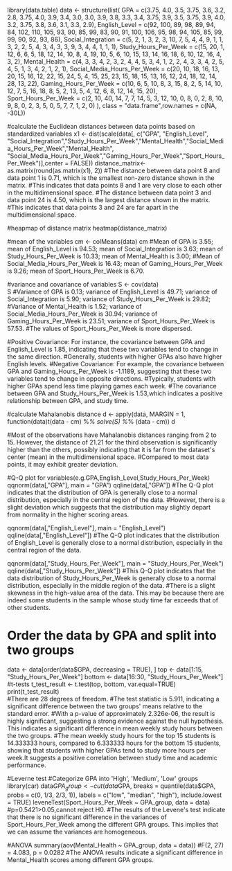 library(data.table)
data <- structure(list(
  GPA = c(3.75, 4.0, 3.5, 3.75, 3.6, 3.2, 2.8, 3.75, 4.0, 3.9, 3.4, 3.0, 3.0, 3.9, 3.8, 3.3, 3.4, 3.75, 3.9, 3.5, 3.75, 3.9, 4.0, 3.2, 3.75, 3.8, 3.6, 3.1, 3.3, 2.9),
  English_Level = c(92, 100, 89, 98, 89, 94, 84, 102, 110, 105, 93, 90, 85, 99, 83, 90, 91, 100, 106, 95, 98, 94, 105, 85, 99, 99, 90, 92, 93, 86),
  Social_Integration = c(5, 2, 1, 3, 2, 3, 10, 7, 5, 4, 4, 9, 1, 1, 3, 2, 2, 5, 4, 3, 4, 3, 3, 9, 3, 4, 4, 1, 1, 1),
  Study_Hours_Per_Week = c(15, 20, 1, 12, 6, 6, 5, 18, 12, 14, 10, 8, 4, 19, 10, 5, 6, 10, 15, 13, 14, 16, 18, 6, 10, 12, 16, 4, 3, 2),
  Mental_Health = c(4, 3, 3, 4, 2, 3, 2, 4, 4, 5, 3, 4, 1, 2, 2, 4, 3, 3, 4, 2, 5, 4, 5, 1, 3, 4, 2, 1, 2, 1),
  Social_Media_Hours_Per_Week = c(20, 10, 18, 16, 13, 20, 15, 16, 12, 22, 15, 24, 5, 4, 15, 25, 23, 15, 18, 15, 13, 16, 12, 24, 18, 12, 14, 28, 13, 22),
  Gaming_Hours_Per_Week = c(10, 6, 5, 10, 8, 3, 15, 8, 2, 5, 14, 10, 12, 7, 5, 16, 18, 8, 5, 2, 13, 5, 4, 12, 6, 8, 12, 14, 15, 20),
  Sport_Hours_Per_Week = c(2, 10, 40, 14, 7, 7, 14, 5, 3, 12, 10, 0, 8, 0, 2, 8, 10, 9, 8, 0, 2, 3, 5, 0, 5, 7, 7, 1, 2, 0)
), class = "data.frame",row.names = c(NA, -30L))

#calculate the Euclidean distances between data points based on standardized variables
x1 <- dist(scale(data[, c("GPA", "English_Level", "Social_Integration","Study_Hours_Per_Week","Mental_Health","Social_Media_Hours_Per_Week","Mental_Health",
                            "Social_Media_Hours_Per_Week","Gaming_Hours_Per_Week","Sport_Hours_Per_Week")],center = FALSE))
distance_matrix<-as.matrix(round(as.matrix(x1), 2))
#The distance between data point 8 and data point 1 is 0.71, which is the smallest non-zero distance shown in the matrix. 
#This indicates that data points 8 and 1 are very close to each other in the multidimensional space.
#The distance between data point 3 and data point 24 is 4.50, which is the largest distance shown in the matrix. 
#This indicates that data points 3 and 24 are far apart in the multidimensional space.

#heapmap of distance matrix
heatmap(distance_matrix)

#mean of the variables
cm <- colMeans(data)
cm
#Mean of GPA is 3.55; mean of English_Level is 94.53; mean of Social_Integration is 3.63; mean of Study_Hours_Per_Week is 10.33; mean of Mental_Health is 3.00;
#Mean of Social_Media_Hours_Per_Week  is 16.43; mean of Gaming_Hours_Per_Week is 9.26; mean of Sport_Hours_Per_Week is 6.70.

#variance and covariance of variables
S <- cov(data)   
S
#Variance of GPA is 0.13; variance of English_Level is 49.71; variance of Social_Integration is 5.90; variance of Study_Hours_Per_Week is 29.82;
#Variance of Mental_Health is 1.52; variance of Social_Media_Hours_Per_Week is 30.94; variance of Gaming_Hours_Per_Week is 23.51; variance of Sport_Hours_Per_Week is 57.53.
#The values of Sport_Hours_Per_Week is more dispersed.

#Positive Covariance: For instance, the covariance between GPA and English_Level is 1.85, indicating that these two variables tend to change in the same direction. 
#Generally, students with higher GPAs also have higher English levels.
#Negative Covariance: For example, the covariance between GPA and Gaming_Hours_Per_Week is -1.1189, suggesting that these two variables tend to change in opposite directions.
#Typically, students with higher GPAs spend less time playing games each week.
#The covariance between GPA and Study_Hours_Per_Week is 1.53,which indicates a positive relationship between GPA, and study time.

#calculate Mahalanobis distance
d <- apply(data, MARGIN = 1, function(data)t(data - cm) %*% solve(S) %*% (data - cm))
d

#Most of the observations have Mahalanobis distances ranging from 2 to 15. However, the distance of 21.21 for the third observation is significantly higher than the others, possibly indicating that it is far from the dataset's center (mean) in the multidimensional space. 
#Compared to most data points, it may exhibit greater deviation.

#Q-Q plot for variables(e.g.GPA,English_Level,Study_Hours_Per_Week)
qqnorm(data[,"GPA"], main = "GPA")
qqline(data[,"GPA"])
#The Q-Q plot indicates that the distribution of GPA is generally close to a normal distribution, especially in the central region of the data. 
#However, there is a slight deviation which suggests that the distribution may slightly depart from normality in the higher scoring areas. 

qqnorm(data[,"English_Level"], main = "English_Level")
qqline(data[,"English_Level"])
#The Q-Q plot indicates that the distribution of English_Level is generally close to a normal distribution, especially in the central region of the data. 

qqnorm(data[,"Study_Hours_Per_Week"], main = "Study_Hours_Per_Week")
qqline(data[,"Study_Hours_Per_Week"])
#This Q-Q plot indicates that the data distribution of Study_Hours_Per_Week is generally close to a normal distribution, especially in the middle region of the data. 
#There is a slight skewness in the high-value area of the data. This may be because there are indeed some students in the sample whose study time far exceeds that of other students.

# Order the data by GPA and split into two groups
data <- data[order(data$GPA, decreasing = TRUE), ]
top <- data[1:15, "Study_Hours_Per_Week"]
bottom <- data[16:30, "Study_Hours_Per_Week"]
#t-tests
t_test_result <- t.test(top, bottom, var.equal=TRUE)
print(t_test_result)    
#There are 28 degrees of freedom.
#The test statistic is 5.911, indicating a significant difference between the two groups' means relative to the standard error.
#With a p-value of approximately 2.326e-06, the result is highly significant, suggesting a strong evidence against the null hypothesis. This indicates a significant difference in mean weekly study hours between the two groups.
#The mean weekly study hours for the top 15 students is 14.333333 hours, compared to 6.333333 hours for the bottom 15 students, showing that students with higher GPAs tend to study more hours per week.It suggests a positive correlation between study time and academic performance.

#Leverne test
#Categorize GPA into 'High', 'Medium', 'Low' groups
library(car)
data$GPA_group <- cut(data$GPA,
                      breaks = quantile(data$GPA, probs = c(0, 1/3, 2/3, 1)),
                      labels = c("low", "median", "high"),
                      include.lowest = TRUE)
leveneTest(Sport_Hours_Per_Week ~ GPA_group, data = data)
#p=0.5421>0.05,cannot reject H0.
#The results of the Levene's test indicate that there is no significant difference in the variances of Sport_Hours_Per_Week among the different GPA groups. This implies that we can assume the variances are homogeneous.

#ANOVA
summary(aov(Mental_Health ~ GPA_group, data = data))
#F(2, 27) = 4.083, p = 0.0282
#The ANOVA results indicate a significant difference in Mental_Health scores among different GPA groups.
